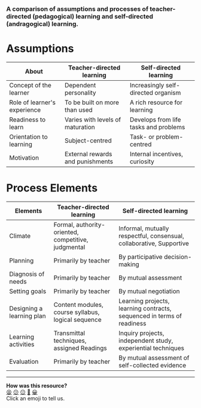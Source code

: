 ### A comparison of assumptions and processes of teacher-directed (pedagogical) learning and self-directed (andragogical) learning.

# Assumptions


| About | Teacher-directed learning  | Self-directed learning
| --- | --- | ---
| Concept of the learner | Dependent personality | Increasingly self-directed organism
| Role of learner's experience | To be built on more than used | A rich resource for learning
| Readiness to learn | Varies with levels of maturation | Develops from life tasks and problems
| Orientation to learning | Subject-centred | Task- or problem-centred
| Motivation | External rewards and punishments | Internal incentives, curiosity


# Process Elements


| Elements | Teacher-directed learning  | Self-directed learning
| --- | --- | ---
| Climate | Formal, authority-oriented, competitive, judgmental | Informal, mutually respectful, consensual, collaborative, Supportive
| Planning | Primarily by teacher | By participative decision-making
| Diagnosis of needs | Primarily by teacher | By mutual assessment
| Setting goals | Primarily by teacher | By mutual negotiation
| Designing a learning plan | Content modules, course syllabus, logical sequence | Learning projects, learning contracts, sequenced in terms of readiness
| Learning activities | Transmittal techniques, assigned Readings | Inquiry projects, independent study, experiential techniques
| Evaluation | Primarily by teacher | By mutual assessment of self-collected evidence

<!-- BEGIN GENERATED SECTION DO NOT EDIT -->

---

**How was this resource?**  
[😫](https://airtable.com/shrUJ3t7KLMqVRFKR?prefill_Repository=course&prefill_File=apprenticeship_starting_pack/self_directed_learning/resources/comparison_of_teacher_directed_and_self_directed_learning.md&prefill_Sentiment=😫) [😕](https://airtable.com/shrUJ3t7KLMqVRFKR?prefill_Repository=course&prefill_File=apprenticeship_starting_pack/self_directed_learning/resources/comparison_of_teacher_directed_and_self_directed_learning.md&prefill_Sentiment=😕) [😐](https://airtable.com/shrUJ3t7KLMqVRFKR?prefill_Repository=course&prefill_File=apprenticeship_starting_pack/self_directed_learning/resources/comparison_of_teacher_directed_and_self_directed_learning.md&prefill_Sentiment=😐) [🙂](https://airtable.com/shrUJ3t7KLMqVRFKR?prefill_Repository=course&prefill_File=apprenticeship_starting_pack/self_directed_learning/resources/comparison_of_teacher_directed_and_self_directed_learning.md&prefill_Sentiment=🙂) [😀](https://airtable.com/shrUJ3t7KLMqVRFKR?prefill_Repository=course&prefill_File=apprenticeship_starting_pack/self_directed_learning/resources/comparison_of_teacher_directed_and_self_directed_learning.md&prefill_Sentiment=😀)  
Click an emoji to tell us.

<!-- END GENERATED SECTION DO NOT EDIT -->
